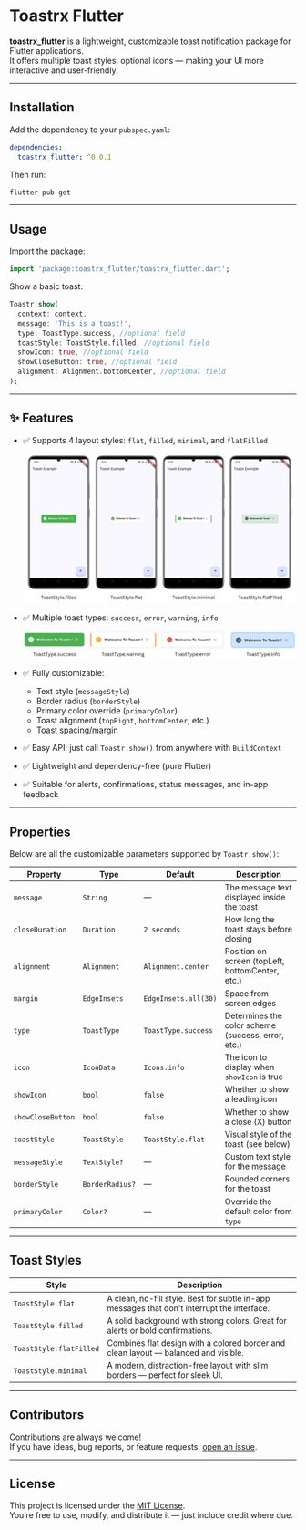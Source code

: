 # Toastrx Flutter

**toastrx_flutter** is a lightweight, customizable toast notification package for Flutter applications.  
It offers multiple toast styles, optional icons — making your UI more interactive and user-friendly.

---

## Installation

Add the dependency to your `pubspec.yaml`:

```yaml
dependencies:
  toastrx_flutter: ^0.0.1
```

Then run:

```bash
flutter pub get
```

---

## Usage

Import the package:

```dart
import 'package:toastrx_flutter/toastrx_flutter.dart';
```

Show a basic toast:

```dart
Toastr.show(
  context: context,
  message: 'This is a toast!',
  type: ToastType.success, //optional field
  toastStyle: ToastStyle.filled, //optional field
  showIcon: true, //optional field
  showCloseButton: true, //optional field
  alignment: Alignment.bottomCenter, //optional field
);
```

---

## ✨ Features

- ✅ Supports 4 layout styles: `flat`, `filled`, `minimal`, and `flatFilled`

  ![Styles](https://github.com/AaryanSharmaNeupane/toastr/blob/main/assets/Styles.png?raw=true)

- ✅ Multiple toast types: `success`, `error`, `warning`, `info`

  ![types](https://github.com/AaryanSharmaNeupane/toastr/blob/main/assets/types.png?raw=true)

- ✅ Fully customizable:
  - Text style (`messageStyle`)
  - Border radius (`borderStyle`)
  - Primary color override (`primaryColor`)
  - Toast alignment (`topRight`, `bottomCenter`, etc.)
  - Toast spacing/margin
- ✅ Easy API: just call `Toastr.show()` from anywhere with `BuildContext`
- ✅ Lightweight and dependency-free (pure Flutter)
- ✅ Suitable for alerts, confirmations, status messages, and in-app feedback

---

## Properties

Below are all the customizable parameters supported by `Toastr.show()`:

| Property          | Type            | Default              | Description                                        |
| ----------------- | --------------- | -------------------- | -------------------------------------------------- |
| `message`         | `String`        | —                    | The message text displayed inside the toast        |
| `closeDuration`   | `Duration`      | `2 seconds`          | How long the toast stays before closing            |
| `alignment`       | `Alignment`     | `Alignment.center`   | Position on screen (topLeft, bottomCenter, etc.)   |
| `margin`          | `EdgeInsets`    | `EdgeInsets.all(30)` | Space from screen edges                            |
| `type`            | `ToastType`     | `ToastType.success`  | Determines the color scheme (success, error, etc.) |
| `icon`            | `IconData`      | `Icons.info`         | The icon to display when `showIcon` is true        |
| `showIcon`        | `bool`          | `false`              | Whether to show a leading icon                     |
| `showCloseButton` | `bool`          | `false`              | Whether to show a close (X) button                 |
| `toastStyle`      | `ToastStyle`    | `ToastStyle.flat`    | Visual style of the toast (see below)              |
| `messageStyle`    | `TextStyle?`    | —                    | Custom text style for the message                  |
| `borderStyle`     | `BorderRadius?` | —                    | Rounded corners for the toast                      |
| `primaryColor`    | `Color?`        | —                    | Override the default color from `type`             |

---

## Toast Styles

| Style                   | Description                                                                                 |
| ----------------------- | ------------------------------------------------------------------------------------------- |
| `ToastStyle.flat`       | A clean, no-fill style. Best for subtle in-app messages that don't interrupt the interface. |
| `ToastStyle.filled`     | A solid background with strong colors. Great for alerts or bold confirmations.              |
| `ToastStyle.flatFilled` | Combines flat design with a colored border and clean layout — balanced and visible.         |
| `ToastStyle.minimal`    | A modern, distraction-free layout with slim borders — perfect for sleek UI.                 |

---

## Contributors

Contributions are always welcome!  
If you have ideas, bug reports, or feature requests, [open an issue](https://github.com/AaryanSharmaNeupane/toastr/issues).

---

## License

This project is licensed under the [MIT License](LICENSE).  
You’re free to use, modify, and distribute it — just include credit where due.
